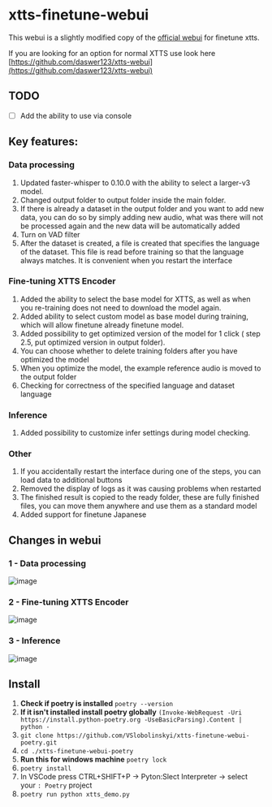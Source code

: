 # xtts-finetune-webui

This webui is a slightly modified copy of the [official webui](https://github.com/coqui-ai/TTS/pull/3296) for finetune xtts.

If you are looking for an option for normal XTTS use look here [https://github.com/daswer123/xtts-webui](https://github.com/daswer123/xtts-webui)

## TODO

- [ ] Add the ability to use via console

## Key features:

### Data processing

1. Updated faster-whisper to 0.10.0 with the ability to select a larger-v3 model.
2. Changed output folder to output folder inside the main folder.
3. If there is already a dataset in the output folder and you want to add new data, you can do so by simply adding new audio, what was there will not be processed again and the new data will be automatically added
4. Turn on VAD filter
5. After the dataset is created, a file is created that specifies the language of the dataset. This file is read before training so that the language always matches. It is convenient when you restart the interface

### Fine-tuning XTTS Encoder

1. Added the ability to select the base model for XTTS, as well as when you re-training does not need to download the model again.
2. Added ability to select custom model as base model during training, which will allow finetune already finetune model.
3. Added possibility to get optimized version of the model for 1 click ( step 2.5, put optimized version in output folder).
4. You can choose whether to delete training folders after you have optimized the model
5. When you optimize the model, the example reference audio is moved to the output folder
6. Checking for correctness of the specified language and dataset language

### Inference

1. Added possibility to customize infer settings during model checking.

### Other

1. If you accidentally restart the interface during one of the steps, you can load data to additional buttons
2. Removed the display of logs as it was causing problems when restarted
3. The finished result is copied to the ready folder, these are fully finished files, you can move them anywhere and use them as a standard model
4. Added support for finetune Japanese

## Changes in webui

### 1 - Data processing

![image](https://github.com/daswer123/xtts-finetune-webui/assets/22278673/8f09b829-098b-48f5-9668-832e7319403b)

### 2 - Fine-tuning XTTS Encoder

![image](https://github.com/daswer123/xtts-finetune-webui/assets/22278673/897540d9-3a6b-463c-abb8-261c289cc929)

### 3 - Inference

![image](https://github.com/daswer123/xtts-finetune-webui/assets/22278673/aa05bcd4-8642-4de4-8f2f-bc0f5571af63)

## Install

1. **Check if poetry is installed** `poetry --version`
2. **If it isn't installed install poetry globally** `(Invoke-WebRequest -Uri https://install.python-poetry.org -UseBasicParsing).Content | python - `
3. `git clone https://github.com/VSlobolinskyi/xtts-finetune-webui-poetry.git`
4. `cd ./xtts-finetune-webui-poetry`
5. **Run this for windows machine** `poetry lock`
6. `poetry install`
7. In VSCode press CTRL+SHIFT+P -> Pyton:Slect Interpreter -> select your `: Poetry` project
8. `poetry run python xtts_demo.py`
